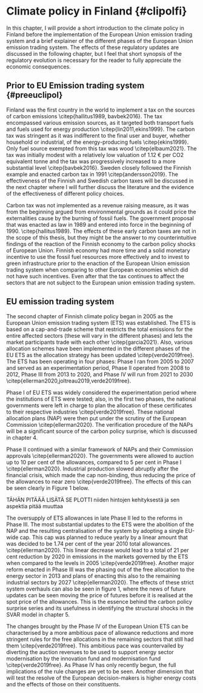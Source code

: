 # Climate policy in Finland {#clipolfi}

In this chapter, I will provide a short introduction to the climate policy in Finland before the implementation of the European Union emission trading system  and a brief explainer of the different phases of the European Union emission trading system. The effects of these regulatory updates are discussed in the following chapter, but I feel that short synopsis of the regulatory evolution is necessary for the reader to fully appreciate the economic consequences. 

## Prior to EU Emission trading system {#preeuclipol}

Finland was the first country in the world to implement a tax on the sources of carbon emissions   \citep{hallitus1989, bavbek2016}. The tax encompassed various emission sources, as it targeted both transport fuels and fuels used for energy production \citep{lin2011,ekins1999}. The carbon tax was stringent as it was indifferent to the final user and buyer, whether household or industrial, of the energy-producing fuels  \citep{ekins1999}. Only fuel source exempted from this tax was wood \citep{elbaum2021}. The tax was initially modest with a relatively low valuation of 1.12 € per CO2 equivalent tonne   and the tax was progressively increased to a more substantial level \citep{bavbek2016}. Sweden closely followed the Finnish example and enacted carbon tax in 1991 \citep{andersson2019}. The effectiveness of the Finnish and Swedish carbon taxes will be discussed in the next chapter where I will further discuss the literature and the evidence of the effectiveness of different policy choices.

Carbon tax was not implemented as a revenue raising measure, as it was from the beginning argued from environmental grounds as it could price the externalities cause by the burning of fossil fuels. The government proposal that was enacted as law in 1989 and entered into force in the beginning of 1990. \citep{hallitus1989}. The effects of these early carbon taxes are not in the scope of this thesis, but they might be the answer to my counterintuitive findings of the reaction of the Finnish economy to the carbon policy shocks of European Union. Finnish economy had more time and a solid monetary incentive to use the fossil fuel resources more effectively and to invest to green infrastructure prior to the enaction of the European Union emission trading system when comparing to other European economies which did not have such incentives. Even after that the tax continues to affect the sectors that are not subject to the European union emission trading system.

## EU emission trading system

The second chapter of Finnish climate policy began in 2005 as the European Union emission trading system (ETS) was established. The ETS is based on a cap-and-trade scheme that restricts the total emissions for the entire affected sectors (these will vary in the different phases) and lets the market participants trade with each other \citep{garcia2021}. Also, various allocation schemes have been implemented in the different phases of the EU ETS as the allocation strategy has been updated \citep{verde2019free}. The ETS has been operating in four phases: Phase I ran from 2005 to 2007 and served as an experimentation period, Phase II operated from 2008 to 2012, Phase III from 2013 to 2020, and Phase IV will run from 2021 to 2030 \citep{ellerman2020,joltreau2019,verde2019free}.

Phase I of EU ETS was widely considered the experimentation period where the institutions of ETS were tested; also, in the first two phases, the national governments were left in charge to plan the allocation of these certificates to their respective industries \citep{verde2019free}. These national allocation plans (NAP) were then put under the scrutiny of the European Commission \citep{ellerman2020}. The verification procedure of the NAPs will be a significant source of the carbon policy surprise, which is discussed in chapter 4.

Phase II continued with a similar framework of NAPs and their Commission approvals \citep{ellerman2020}. The governments were allowed to auction up to 10 per cent of the allowances, compared to 5 per cent in Phase I \citep{ellerman2020}. Industrial production slowed abruptly after the financial crisis, which made the cap non-binding, thus reducing the price of the allowances to near zero \citep{verde2019free}. The effects of this can be seen clearly in Figure 1 below.

TÄHÄN PITÄÄÄ LISÄTÄ SE PLOTTI niiden hintojen kehityksestä ja sen aspektia pitää muuttaa

The oversupply of ETS allowances in late Phase II led to the reforms in Phase III. The most substantial updates to the ETS were the abolition of the NAP and the resulting centralisation of the system by adopting a single EU-wide cap. This cap was planned to reduce yearly by a linear amount that was decided to be 1.74 per cent of the year 2010 total allowances. \citep{ellerman2020}. This linear decrease would lead to a total of 21 per cent reduction by 2020 in emissions in the markets governed by the ETS when compared to the levels in 2005 \citep{verde2019free}. Another major reform enacted in Phase III was the phasing out of the free allocation to the energy sector in 2013 and plans of enacting this also to the remaining industrial sectors by 2027 \citep{ellerman2020}. The effects of these strict system overhauls can also be seen in figure 1, where the news of future updates can be seen moving the price of futures before it is realised at the spot price of the allowances. This is the essence behind the carbon policy surprise series and its usefulness in identifying the structural shocks in the SVAR model in chapter 5.

The changes brought by the Phase IV of the European Union ETS can be characterised by a more ambitious pace of allowance reductions and more stringent rules for the free allocations in the remaining sectors that still had them \citep{verde2019free}. This ambitious pace was countervailed by diverting the auction revenues to be used to support energy sector modernisation by the innovation fund and modernisation fund \citep{verde2019free}. As Phase IV has only recently begun, the full implications of the rule changes are yet to be seen. Another dimension that will test the resolve of the European decision-makers is higher energy costs and the effects of those on their constituents.
